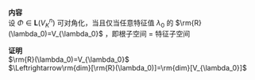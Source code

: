 **内容**  
设 $\Phi\in\mathbf{L}(V_K^n)$ 可对角化，当且仅当任意特征值 $\lambda_0$ 的 $\rm{R}(\lambda_0)=V_{\lambda_0}$ ，即根子空间 $=$ 特征子空间  
  
**证明**  
 $\rm{R}(\lambda_0)=V_{\lambda_0}$   
 $\Leftrightarrow\rm{dim}[\rm{R}(\lambda_0)]=\rm{dim}[V_{\lambda_0}]$   
